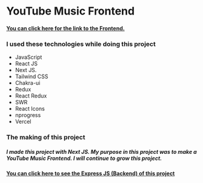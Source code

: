 # YouTube Music Frontend

#### [You can click here for the link to the Frontend.](https://youtube-music-frontend.vercel.app/)

### I used these technologies while doing this project

* JavaScript
* React JS
* Next JS.
* Tailwind CSS
* Chakra-ui
* Redux
* React Redux
* SWR
* React Icons
* nprogress
* Vercel

### The making of this project

##### I made this project with Next JS. My purpose in this project was to make a YouTube Music Frontend. I will continue to grow this project.

#### [You can click here to see the Express JS (Backend) of this project](https://github.com/KamilcanCelik/YouTube-Music-Backend)